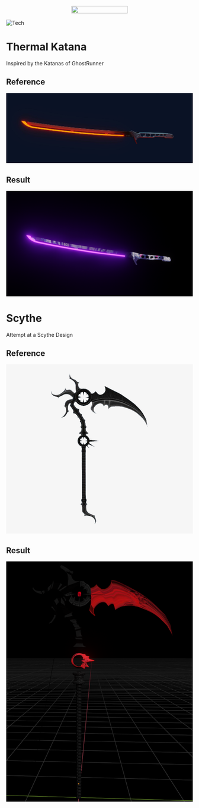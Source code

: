 <p align="center">
  <img src="https://github.com/Nizar1999/Blender-Projects/blob/master/screenshots/Banner.png" width = 55%; height=55% />
</p>

![Tech](https://img.shields.io/badge/-Blender-%2303a9f4?style=for-the-badge&logo=blender) 

# Thermal Katana
Inspired by the Katanas of GhostRunner

## Reference

![KatanaResult](./Projects/Thermal%20Katana/Reference.jpg)

## Result

![Katana Result](./Projects/Thermal%20Katana/ThermalKatana.png)

# Scythe
Attempt at a Scythe Design

## Reference
![Scythe Result](./Projects/Scythe/Reference.png)

## Result

![Scythe Result](./Projects/Scythe/scythefront2.png)
